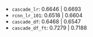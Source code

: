 - `cascade_lr`: 0.6646 | 0.6693
- `rcnn_lr_101`: 0.6518 | 0.6604
- `cascade_df`: 0.6468 | 0.6547
- `cascade_df_ft`: 0.7279 | 0.7188